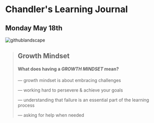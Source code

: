 # Chandler's Learning Journal

## Monday May 18th

![githublandscape](https://user-images.githubusercontent.com/65561871/82247136-c013f200-98fa-11ea-8aca-f4eb53fe50e4.jpg)


> ## Growth Mindset
> #### What does having a ***GROWTH MINDSET*** mean?
>
> &mdash; growth mindset is about embracing challenges   
> 
> &mdash; working hard to persevere & achieve your goals   
> 
> &mdash; understanding that failure is an essential part of the learning process   
> 
> &mdash; asking for help when needed  
>





